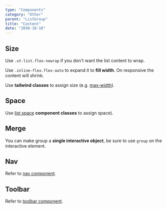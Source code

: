 ```yaml
---
type: "Components"
category: "Other"
parent: "ListGroup"
title: "Content"
date: "2030-10-10"
---
```


## Size

Use `.xt-list.flex-nowrap` if you don't want the list content to wrap.

Use `.inline-flex.flex-auto` to expand it to **fill width**. On responsive the content will shrink.

Use **tailwind classes** to assign size (e.g. [max-width](https://tailwindcss.com/docs/max-width)).

<demo>
  <demoinline src="demos/components/list-group/size">
  </demoinline>
  <demoinline src="demos/components/list-group/size-vertical">
  </demoinline>
</demo>

## Space

Use [list space](/components/list/content#space) **component classes** to assign space).

<demo>
  <demoinline src="demos/components/list-group/space">
  </demoinline>
  <demoinline src="demos/components/list-group/space-vertical">
  </demoinline>
</demo>

## Merge

You can make group a **single interactive object**, be sure to use `group` on the interactive element.

<demo>
  <demoinline src="demos/components/list-group/merge">
  </demoinline>
  <demoinline src="demos/components/list-group/merge-vertical">
  </demoinline>
</demo>

## Nav

Refer to [nav component](/components/nav).

## Toolbar

Refer to [toolbar component](/components/toolbar).
